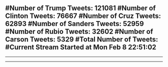 #Number of Trump Tweets: 121081
#Number of Clinton Tweets: 76667
#Number of Cruz Tweets: 62893
#Number of Sanders Tweets: 52959
#Number of Rubio Tweets: 32602
#Number of Carson Tweets: 5329
#Total Number of Tweets:  
#Current Stream Started at Mon Feb  8 22:51:02
---
---
---
